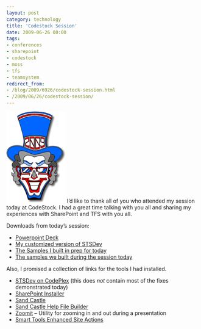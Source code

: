 ```yaml
---
layout: post
category: technology
title: 'Codestock Session'
date: 2009-06-26 00:00
tags:
- conferences
- sharepoint
- codestock
- moss
- tfs
- teamsystem
redirect_from:
- /blog/2009/6926/codestock-session.html
- /2009/06/26/codestock-session/
---
```

<img alt='Nerd Skull' src='/images/nerdSkull_logo_2009_091C8A70.png' class='blogimage img-responsive'>
I’d like to thank all of you who attended my session today at CodeStock. I had a 
great time talking with you all and sharing my experiences with SharePoint and 
TFS with you all.

Downloads from today’s session:

* [Powerpoint Deck](http://cid-0ca99f1c887519c0.skydrive.live.com/self.aspx/Public/CodeStock09/CodeStock02.pptx)
* [My customized version of STSDev](http://cid-0ca99f1c887519c0.skydrive.live.com/self.aspx/Public/CodeStock09/STSDev%7C_rgillen.zip)
* [The Samples I built in prep for today](http://cid-0ca99f1c887519c0.skydrive.live.com/self.aspx/Public/CodeStock09/GeneralSamples.zip)
* [The samples we built during the session today](http://cid-0ca99f1c887519c0.skydrive.live.com/self.aspx/Public/CodeStock09/CodeStockSamples.zip)

Also, I promised a collection of links for the tools I had installed.

* [STSDev on CodePlex](http://stsdev.codeplex.com/) (this does *not* contain most of the fixes demonstrated today)
* [SharePoint Installer](http://www.codeplex.com/Wiki/View.aspx?ProjectName=sharepointinstaller)
* [Sand Castle](http://sandcastle.codeplex.com/)
* [Sand Castle Help File Builder](http://shfb.codeplex.com/)
* [Zoomit](http://technet.microsoft.com/en-us/sysinternals/bb897434.aspx) – Utility for zooming in and out during a presentation
* [Smart Tools Enhanced Site Actions](http://smarttools.codeplex.com/Release/ProjectReleases.aspx?ReleaseId=22111#DownloadId=56023)

